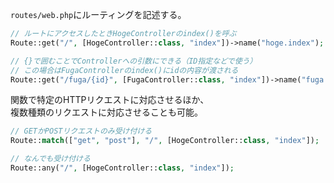 `routes/web.php`にルーティングを記述する。
```php
// ルートにアクセスしたときHogeControllerのindex()を呼ぶ
Route::get("/", [HogeController::class, "index"])->name("hoge.index");

// {}で囲むことでControllerへの引数にできる（ID指定などで使う）
// この場合はFugaControllerのindex()にidの内容が渡される
Route::get("/fuga/{id}", [FugaController::class, "index"])->name("fuga.index");
```
関数で特定のHTTPリクエストに対応させるほか、  
複数種類のリクエストに対応させることも可能。
```php
// GETかPOSTリクエストのみ受け付ける
Route::match(["get", "post"], "/", [HogeController::class, "index"]);

// なんでも受け付ける
Route::any("/", [HogeController::class, "index"]);
```